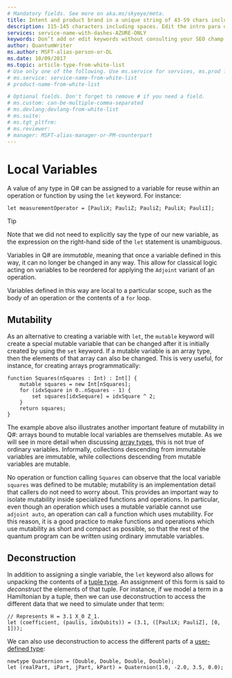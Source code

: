 ```yaml
---
# Mandatory fields. See more on aka.ms/skyeye/meta.
title: Intent and product brand in a unique string of 43-59 chars including spaces | Microsoft Docs 
description: 115-145 characters including spaces. Edit the intro para describing article intent to fit here. This abstract displays in the search result.
services: service-name-with-dashes-AZURE-ONLY 
keywords: Don’t add or edit keywords without consulting your SEO champ.
author: QuantumWriter
ms.author: MSFT-alias-person-or-DL
ms.date: 10/09/2017
ms.topic: article-type-from-white-list
# Use only one of the following. Use ms.service for services, ms.prod for on-prem. Remove the # before the relevant field.
# ms.service: service-name-from-white-list
# product-name-from-white-list

# Optional fields. Don't forget to remove # if you need a field.
# ms.custom: can-be-multiple-comma-separated
# ms.devlang:devlang-from-white-list
# ms.suite: 
# ms.tgt_pltfrm:
# ms.reviewer:
# manager: MSFT-alias-manager-or-PM-counterpart
---
```


# Local Variables #

A value of any type in Q# can be assigned to a variable for reuse within an operation or function by using the `let` keyword.
For instance:

```qsharp
let measurementOperator = [PauliX; PauliZ; PauliZ; PauliX; PauliI];
```

> [!TIP]
> Note that we did not need to explicitly say the type of our new variable, as the expression on the right-hand side of the `let` statement is unambiguous.

Variables in Q# are *immutable*, meaning that once a variable defined in this way, it can no longer be changed in any way.
This allow for classical logic acting on variables to be reordered for applying the `Adjoint` variant of an operation.

<!-- FIXME: feels too much like the spec itself. Need to focus more on the how. -->

Variables defined in this way are local to a particular scope, such as the body of an operation or the contents of a `for` loop.


## Mutability ##

As an alternative to creating a variable with `let`, the `mutable` keyword will create a special mutable variable that can be changed after it is initially created by using the `set` keyword.
If a mutable variable is an array type, then the elements of that array can also be changed.
This is very useful, for instance, for creating arrays programmatically:

```qsharp
function Squares(nSquares : Int) : Int[] {
    mutable squares = new Int[nSquares];
    for (idxSquare in 0..nSquares - 1) {
        set squares[idxSequare] = idxSquare ^ 2;
    }
    return squares;
}
```

The example above also illustrates another important feature of mutability in Q#: arrays bound to mutable local variables are themselves mutable.
As we will see in more detail when discussing [array types](xref:quantum-techniques-4-typemodel#array-types), this is not true of ordinary variables.
Informally, collections descending from immutable variables are immutable, while collections descending from mutable variables are mutable.

No operation or function calling `Squares` can observe that the local variable `squares` was defined to be mutable; mutability is an implementation detail that callers do not need to worry about.
This provides an important way to isolate mutability inside specialized functions and operations.
In particular, even though an operation which uses a mutable variable cannot use `adjoint auto`, an operation can call a function which uses mutability.
For this reason, it is a good practice to make functions and operations which use mutability as short and compact as possible, so that the rest of the quantum program can be written using ordinary immutable variables.

## Deconstruction ##

In addition to assigning a single variable, the `let` keyword also allows for unpacking the contents of a [tuple type](#tuple-types).
An assignment of this form is said to *deconstruct* the elements of that tuple.
For instance, if we model a term in a Hamiltonian by a tuple, then we can use deconstruction to access the different data that we need to simulate under that term:

```qsharp
// Represents H = 3.1 X_0 Z_1.
let (coefficient, (paulis, idxQubits)) = (3.1, ([PauliX; PauliZ], [0, 1]));
```

We can also use deconstruction to access the different parts of a [user-defined type](#user-defined-types):

```qsharp
newtype Quaternion = (Double, Double, Double, Double);
let (realPart, iPart, jPart, kPart) = Quaternion(1.0, -2.0, 3.5, 0.0);
```
